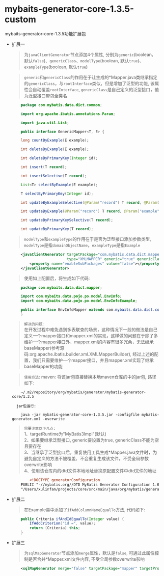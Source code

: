 # mybaits-generator-core-1.3.5-custom
mybaits-generator-core-1.3.5功能扩展包

* 扩展一
    > 为`javaClientGenerator`节点添加4个属性, 分别为`generic`(boolean，默认`false`)、`genericClass`、`modelType`(boolean, 默认`true`)、`exampleType`(boolean, 默认`true`)

    > `generic`和`genericClass`的作用在于让生成的*Mapper.java类继承指定的`genericClass`，与`rootInterface`类似，但是增加了泛型的功能, 该属性会自动覆盖`rootInterface`, `genericClass`是自己定义的泛型接口，值为泛型接口带包全类名

    ```Java
        package com.mybatis.data.dict.common;

        import org.apache.ibatis.annotations.Param;

        import java.util.List;

        public interface GenericMapper<T, E> {

        long countByExample(E example);

        int deleteByExample(E example);

        int deleteByPrimaryKey(Integer id);

        int insert(T record);

        int insertSelective(T record);

        List<T> selectByExample(E example);

        T selectByPrimaryKey(Integer id);

        int updateByExampleSelective(@Param("record") T record, @Param("example") E example);

        int updateByExample(@Param("record") T record, @Param("example") E example);

        int updateByPrimaryKeySelective(T record);

        int updateByPrimaryKey(T record);
    ```

    > `modelType`和`exampleType`的作用在于是否为泛型接口添加参数类型, `modelType`是指`domainObjectName`，`exampleType`是指`Example`
    
    ```xml
        <javaClientGenerator targetPackage="com.mybatis.data.dict.mapper" targetProject="src/main/java"
                             type="XMLMAPPER" generic="true" genericClass="com.mybatis.data.dict.common.GenericMapper" modelType="true" exampleType="true">
            <property name="enableSubPackages" value="false"></property>
        </javaClientGenerator>
    ```
    > 使用如上配置后，将生成如下代码:  

    ```Java
        package com.mybaits.data.dict.mapper;

        import com.mybaits.data.pojo.po.model.EnvInfo;
        import com.mybaits.data.pojo.po.model.EnvInfoExample;

        public interface EnvInfoMapper extends com.mybaits.data.dict.common.GenericMapper<EnvInfo, EnvInfoExample> {
        }
    ```

    > `解决的问题`:  
    在开发过程中难免遇到多表联查的场景，这种情况下一般的做法是自己定义一个mapper接口和mapper.xml的实现，这样做的问题在于除了多维护一个mapper接口外，mapper.xml的内容有很多冗余，无法继承baseMapper(参考源码:org.apache.ibatis.builder.xml.XMLMapperBuilder), 经过上述的配置，我们只需要维护一个mapper接口，并且mapper.xml实现了继承baseMapper的功能

    > `使用方法`:
        maven: 将该jar包直接替换本地maven仓库的中的jar包, 路径如下:
    ```
        ~/.m2/repository/org/mybatis/generator/mybatis-generator-core/1.3.5
    ```
        jar包运行: 
    ```
        java -jar mybatis-generator-core-1.3.5.jar -configfile mybatis-generator.xml -overwrite
    ```

    > `需要注意以下几点:`  
        1、targetRuntime为"MyBatis3Impl"(默认)  
        2、如果要继承泛型接口, generic要设置为true, genericClass不能为空且要存在  
        3、当继承了泛型接口后，重复使用工具生成*Mapper.java文件时，为避免自定义的方法不被覆盖，不会重复生成该文件，不受全局参数overwrite影响  
        4、使用该仓库内的dtd文件本地地址替换原配置文件中dtd文件的地址
        

    ```xml
            <!DOCTYPE generatorConfiguration
        PUBLIC "-//mybatis.org//DTD MyBatis Generator Configuration 1.0//EN"
        "/Users/xulinfan/projects/core/src/main/java/org/mybatis/generator/config/xml/mybatis-generator-config_1_0.dtd">
    ```
    

* 扩展二
    > 在Example类中添加了`ifAddColumnNameEqualTo`方法, 代码如下:
    ```Java
        public Criteria ifAndIdEqualTo(Integer value) {
            IfAddCriterion("id =", value);
            return (Criteria) this;
        }
    ```

* 扩展三
    > 为`sqlMapGenerator`节点添加`merge`属性，默认是`false`, 可通过此属性控制是否合并*Mapper.xml文件内容, 不受全局参数overwrite影响

    ```xml
        <sqlMapGenerator merge="false" targetPackage="mapper" targetProject="src/main/resources"></sqlMapGenerator>
    ```
